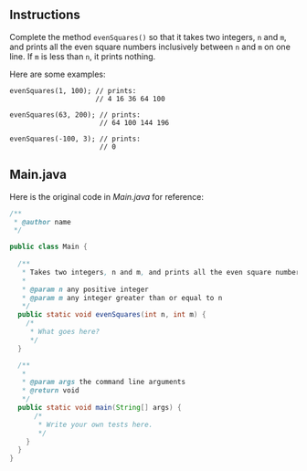 ## Instructions
Complete the method `evenSquares()` so that it takes two integers, `n` and `m`, and prints all the even square numbers inclusively between `n` and `m` on one line. If `m` is less than `n`, it prints nothing.

Here are some examples: 

```
evenSquares(1, 100); // prints:
                     // 4 16 36 64 100

evenSquares(63, 200); // prints:
                      // 64 100 144 196

evenSquares(-100, 3); // prints:
                      // 0
```

## Main.java

Here is the original code in *Main.java* for reference:

```java
/**
 * @author name
 */

public class Main {
  
  /**
   * Takes two integers, n and m, and prints all the even square numbers inclusively between n and m.
   * 
   * @param n any positive integer
   * @param m any integer greater than or equal to n
   */
  public static void evenSquares(int n, int m) {
    /*
     * What goes here?
     */    
  }

  /**
   * 
   * @param args the command line arguments
   * @return void
   */
  public static void main(String[] args) {
      /*
       * Write your own tests here.
       */
    }
  }
}


```